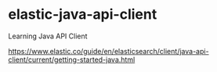 # elastic-java-api-client
Learning Java API Client


https://www.elastic.co/guide/en/elasticsearch/client/java-api-client/current/getting-started-java.html
